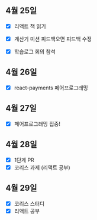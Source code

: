 ## 4월 25일

- [x] 리액트 책 읽기
- [x] 계산기 미션 피드백오면 피드백 수정
- [x] 학습로그 회의 참석


## 4월 26일

- [x] react-payments 페어프로그래밍


## 4월 27일

- [x] 페어프로그래밍 집중!

## 4월 28일

- [X] 1단계 PR
- [X] 코리스 과제 (리액트 공부)

## 4월 29일

- [x] 코리스 스터디
- [x] 리액트 공부
